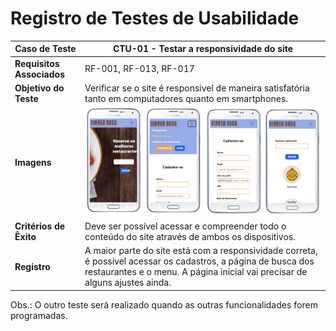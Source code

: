 # Registro de Testes de Usabilidade

| **Caso de Teste**         | **CTU-01 - Testar a responsividade do site**                 |
| ------------------------- | ------------------------------------------------------------ |
| **Requisitos Associados** | RF-001, RF-013, RF-017                                       |
| **Objetivo do Teste**     | Verificar se o site é responsivel de maneira satisfatória tanto em computadores quanto em smartphones. |
| **Imagens**               | ![Telas do teste de resposividade](img/testectu1.png)        |
| **Critérios de Êxito**    | Deve ser possível acessar e compreender todo o conteúdo do site através de ambos os dispositivos. |
| **Registro**              | A maior parte do site está com a responsividade correta, é possível acessar os cadastros, a página de busca dos restaurantes e o menu. A página inicial vai precisar de alguns ajustes ainda. |



Obs.: O outro teste será realizado quando as outras funcionalidades forem programadas.
